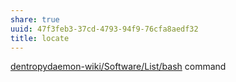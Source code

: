 ```yaml
---
share: true
uuid: 47f3feb3-37cd-4793-94f9-76cfa8aedf32
title: locate
---
```

[dentropydaemon-wiki/Software/List/bash](/dentropydaemon-wiki/Software/List/bash) command